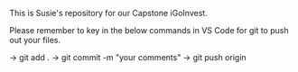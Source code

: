 This is Susie's repository for our Capstone iGoInvest.

Please remember to key in the below commands in VS Code for git to push out your files.

 -> git add .
  -> git commit -m "your comments"
   -> git push origin
